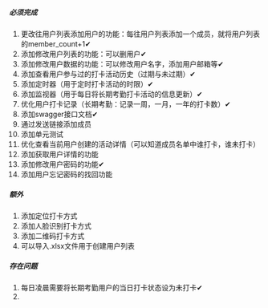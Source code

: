 ##### 必须完成
1. 更改往用户列表添加用户的功能：每往用户列表添加一个成员，就将用户列表的member_count+1✔
2. 添加修改用户列表的功能：可以删用户✔
3. 添加修改用户数据的功能：可以修改用户名字，添加用户邮箱等✔
4. 添加查看用户参与过的打卡活动历史（过期与未过期）✔
5. 添加定时器（用于定时打卡活动的时限）✔
6. 添加监视器（用于每日将长期考勤打卡活动的信息更新）✔
7. 优化用户打卡记录（长期考勤：记录一周，一月，一年的打卡数）✔
8. 添加swagger接口文档✔
9. 通过发送链接添加成员
10. 添加单元测试
11. 优化查看当前用户创建的活动详情（可以知道成员名单中谁打卡，谁未打卡）
12. 添加获取用户详情的功能
13. 添加修改用户密码的功能✔
14. 添加用户忘记密码的找回功能

##### 额外
1. 添加定位打卡方式
2. 添加人脸识别打卡方式
3. 添加二维码打卡方式
4. 可以导入.xlsx文件用于创建用户列表

##### 存在问题
1. 每日凌晨需要将长期考勤用户的当日打卡状态设为未打卡✔
2. 